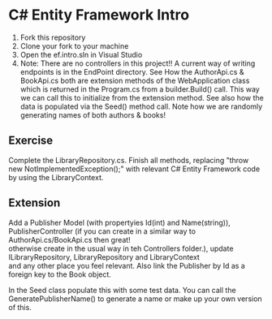 # C# Entity Framework Intro

1. Fork this repository
2. Clone your fork to your machine
3. Open the ef.intro.sln in Visual Studio
5. Note:  There are no controllers in this project!!  A current way of writing endpoints is in the EndPoint directory.
		  See How the AuthorApi.cs & BookApi.cs both are extension methods of the WebApplication class which 
		  is returned in the Program.cs from a builder.Build() call.  This way we can call this to initialize from the 
		  extension method.  See also how the data is populated via the Seed() method call.  Note how we are 
		  randomly generating names of both authors & books!

## Exercise   

Complete the LibraryRepository.cs.  Finish all methods, replacing "throw new NotImplementedException();" with 
   relevant C# Entity Framework code by using the LibraryContext.  

## Extension    
Add a Publisher Model (with propertyies Id(int)  and Name(string)), PublisherController (if you can create in a similar way to AuthorApi.cs/BookApi.cs then great!   
otherwise create in the usual way in teh Controllers folder.), update ILibraryRepository,  LibraryRepository and LibraryContext  
and any other place you feel relevant.
Also link the Publisher by Id as a foreign key to the Book object.

In the Seed class populate this with some test data.  You can call the 
GeneratePublisherName() to generate a name or make up your own version of this.




